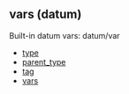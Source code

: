 ## vars (datum)


Built-in datum vars:
datum/var
*   [type](/datum/var/type)
*   [parent_type](/datum/var/parent_type)
*   [tag](/datum/var/tag)
*   [vars](/datum/var/vars)